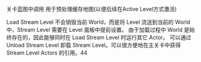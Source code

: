 关卡蓝图中调用 用于预处理缓存地图(以便后续在Active Level方式激活)

Load Stream Level 不会销毁当前 World，而是将 Level 流送到当前的 World 中，Stream Level 需要在 Level 面板中提前设置。
由于加载过程中 World 是始终存在的，因此能够同时在 Load Stream Level 时运行其它 Actor。
可以通过 Unload Stream Level 卸载 Stream Level。可以很方便地在主关卡中获得 Stream Level Actors 的引用。44
